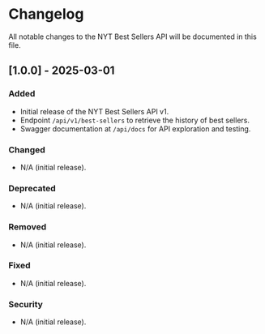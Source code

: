 # Changelog

All notable changes to the NYT Best Sellers API will be documented in this file.

## [1.0.0] - 2025-03-01
### Added
- Initial release of the NYT Best Sellers API v1.
- Endpoint `/api/v1/best-sellers` to retrieve the history of best sellers.
- Swagger documentation at `/api/docs` for API exploration and testing.

### Changed
- N/A (initial release).

### Deprecated
- N/A (initial release).

### Removed
- N/A (initial release).

### Fixed
- N/A (initial release).

### Security
- N/A (initial release).
